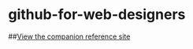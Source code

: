 # github-for-web-designers

##[View the companion reference site](https://grizzwolf.github.io/github-for-web-designers/)
